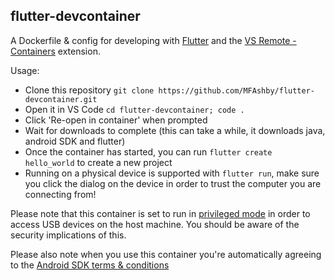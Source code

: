 flutter-devcontainer
--------------------

A Dockerfile & config for developing with [Flutter](https://flutter.dev/) and 
the [VS Remote - Containers](https://code.visualstudio.com/docs/remote/containers) 
extension. 

Usage: 
* Clone this repository `git clone https://github.com/MFAshby/flutter-devcontainer.git`
* Open it in VS Code `cd flutter-devcontainer; code .`
* Click 'Re-open in container' when prompted
* Wait for downloads to complete (this can take a while, it downloads java, android SDK
and flutter)
* Once the container has started, you can run `flutter create hello_world` to create a 
new project
* Running on a physical device is supported with `flutter run`, make sure you click the 
dialog on the device in order to trust the computer you are connecting from!

Please note that this container is set to run in 
[privileged mode](https://docs.docker.com/engine/reference/run/#runtime-privilege-and-linux-capabilities) 
in order to access USB devices on the host machine. You should be aware of the security 
implications of this. 

Please also note when you use this container you're automatically agreeing to the 
[Android SDK terms & conditions](https://developer.android.com/studio/terms)
